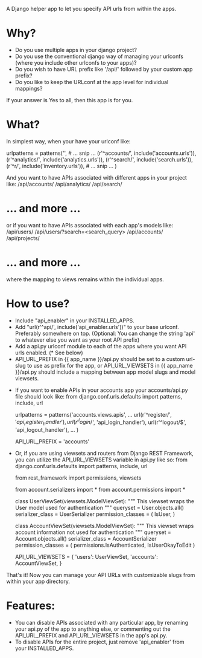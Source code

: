 A Django helper app to let you specify API urls from within the apps.

Why?
====
- Do you use multiple apps in your django project?
- Do you use the conventional django way of managing your urlconfs (where you include other urlconfs to your apps)?
- Do you wish to have URL prefix like '/api/' followed by your custom app prefix?
- Do you like to keep the URLconf at the app level for individual mappings?

If your answer is Yes to all, then this app is for you.

What?
=====
In simplest way, when your have your urlconf like:

urlpatterns = patterns('',
    # ... snip ...
    (r'^accounts/', include('accounts.urls')),
    (r'^analytics/', include('analytics.urls')),
    (r'^search/', include('search.urls')),
    (r'^r/', include('inventory.urls')),
    # ... snip ...
)

And you want to have APIs associated with different apps in your project like:
/api/accounts/
/api/analytics/
/api/search/
# ... and more ...

or if you want to have APIs associated with each app's models like:
/api/users/
/api/users/?search=<search_query>
/api/accounts/
/api/projects/
# ... and more ...

where the mapping to views remains within the individual apps.

How to use?
===========
- Include "api_enabler" in your INSTALLED_APPS.
- Add "url(r'^api/', include('api_enabler.urls'))" to your base urlconf. Preferably somewhere on top. (Optional: You can change the string 'api' to whatever else you want as your root API prefix)
- Add a api.py urlconf module to each of the apps where you want API urls enabled. (* See below)
- API_URL_PREFIX in {{ app_name }}/api.py should be set to a custom url-slug to use as prefix for the app, or API_URL_VIEWSETS in {{ app_name }}/api.py should include a mapping between app model slugs and model viewsets.

* If you want to enable APIs in your accounts app your accounts/api.py file should look like:
	from django.conf.urls.defaults import patterns, include, url
	
	urlpatterns = patterns('accounts.views.apis',
		...
	    url(r'^register/$', 'api_register_handler'),
	    url(r'^login/$', 'api_login_handler'),
	    url(r'^logout/$', 'api_logout_handler'),
		...
	)
	
	API_URL_PREFIX = 'accounts'

* Or, if you are using viewsets and routers from Django REST Framework, you can utilize the API_URL_VIEWSETS variable in api.py like so:
    from django.conf.urls.defaults import patterns, include, url
    
    from rest_framework import permissions, viewsets
    
    from account.serializers import *
    from account.permissions import *
    
    class UserViewSet(viewsets.ModelViewSet):
        """
        This viewset wraps the User model used for authentication
        """
        queryset = User.objects.all()
        serializer_class = UserSerializer
        permission_classes = (
            IsUser,
        )
     
    class AccountViewSet(viewsets.ModelViewSet):
        """
        This viewset wraps account information not used for authentication
        """
        queryset = Account.objects.all()
        serializer_class = AccountSerializer
        permission_classes = (
            permissions.IsAuthenticated,
            IsUserOkayToEdit
        )


    API_URL_VIEWSETS = {
        'users': UserViewSet,
        'accounts': AccountViewSet,
    }

That's it! Now you can manage your API URLs with customizable slugs from within your app directory.

Features:
=========
- You can disable APIs associated with any particular app, by renaming your api.py of the app to anything else, or commenting out the API_URL_PREFIX and API_URL_VIEWSETS in the app's api.py.
- To disable APIs for the entire project, just remove 'api_enabler' from your INSTALLED_APPS.


